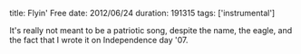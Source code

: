 title: Flyin' Free
date: 2012/06/24
duration: 191315
tags: ['instrumental']

It's really not meant to be a patriotic song, despite the name, the eagle, and the fact that I wrote it on Independence day '07.
